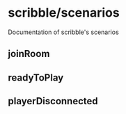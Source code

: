 # scribble/scenarios

Documentation of scribble's scenarios

## joinRoom

## readyToPlay

## playerDisconnected